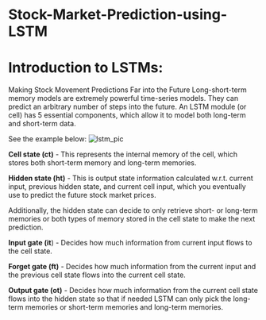 # Stock-Market-Prediction-using-LSTM

# Introduction to LSTMs: 

Making Stock Movement Predictions Far into the Future Long-short-term memory models are extremely powerful time-series models. They can predict an arbitrary number of steps into the future. An LSTM module (or cell) has 5 essential components, which allow it to model both long-term and short-term data. 

See the example  below:
![lstm_pic](https://github.com/user-attachments/assets/c3f32725-de0a-45e7-b059-7e82964d8c34)

**Cell state (ct)** - This represents the internal memory of the cell, which stores both short-term memory and long-term memories.

**Hidden state (ht)** - This is output state information calculated w.r.t. current input, previous hidden state, and current cell input, which you eventually use to predict the future stock market prices. 

Additionally, the hidden state can decide to only retrieve short- or long-term memories or both types of memory stored in the cell state to make the next prediction. 

**Input gate (it**) - Decides how much information from current input flows to the cell state.

**Forget gate (ft)** - Decides how much information from the current input and the previous cell state flows into the current cell state. 

**Output gate (ot)** - Decides how much information from the current cell state flows into the hidden state so that if needed LSTM can only pick the long-term memories or short-term memories and long-term memories.
